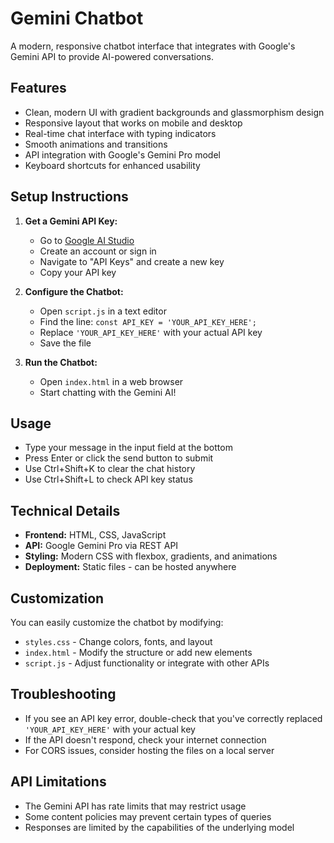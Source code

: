 # Gemini Chatbot

A modern, responsive chatbot interface that integrates with Google's Gemini API to provide AI-powered conversations.

## Features

- Clean, modern UI with gradient backgrounds and glassmorphism design
- Responsive layout that works on mobile and desktop
- Real-time chat interface with typing indicators
- Smooth animations and transitions
- API integration with Google's Gemini Pro model
- Keyboard shortcuts for enhanced usability

## Setup Instructions

1. **Get a Gemini API Key:**
   - Go to [Google AI Studio](https://aistudio.google.com/)
   - Create an account or sign in
   - Navigate to "API Keys" and create a new key
   - Copy your API key

2. **Configure the Chatbot:**
   - Open `script.js` in a text editor
   - Find the line: `const API_KEY = 'YOUR_API_KEY_HERE';`
   - Replace `'YOUR_API_KEY_HERE'` with your actual API key
   - Save the file

3. **Run the Chatbot:**
   - Open `index.html` in a web browser
   - Start chatting with the Gemini AI!

## Usage

- Type your message in the input field at the bottom
- Press Enter or click the send button to submit
- Use Ctrl+Shift+K to clear the chat history
- Use Ctrl+Shift+L to check API key status

## Technical Details

- **Frontend:** HTML, CSS, JavaScript
- **API:** Google Gemini Pro via REST API
- **Styling:** Modern CSS with flexbox, gradients, and animations
- **Deployment:** Static files - can be hosted anywhere

## Customization

You can easily customize the chatbot by modifying:
- `styles.css` - Change colors, fonts, and layout
- `index.html` - Modify the structure or add new elements
- `script.js` - Adjust functionality or integrate with other APIs

## Troubleshooting

- If you see an API key error, double-check that you've correctly replaced `'YOUR_API_KEY_HERE'` with your actual key
- If the API doesn't respond, check your internet connection
- For CORS issues, consider hosting the files on a local server

## API Limitations

- The Gemini API has rate limits that may restrict usage
- Some content policies may prevent certain types of queries
- Responses are limited by the capabilities of the underlying model